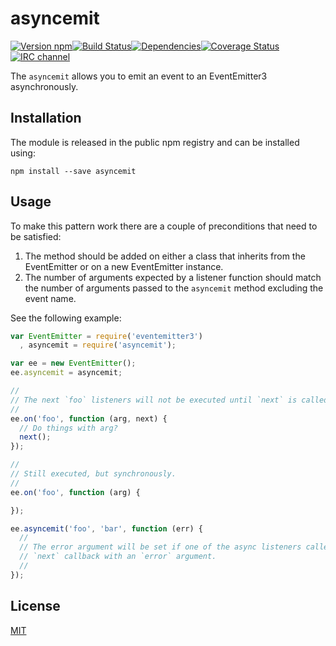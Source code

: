 # asyncemit

[![Version npm](http://img.shields.io/npm/v/asyncemit.svg?style=flat-square)](http://browsenpm.org/package/asyncemit)[![Build Status](http://img.shields.io/travis/primus/asyncemit/master.svg?style=flat-square)](https://travis-ci.org/primus/asyncemit)[![Dependencies](https://img.shields.io/david/primus/asyncemit.svg?style=flat-square)](https://david-dm.org/primus/asyncemit)[![Coverage Status](http://img.shields.io/coveralls/primus/asyncemit/master.svg?style=flat-square)](https://coveralls.io/r/primus/asyncemit?branch=master)[![IRC channel](http://img.shields.io/badge/IRC-irc.freenode.net%23primus-00a8ff.svg?style=flat-square)](http://webchat.freenode.net/?channels=primus)

The `asyncemit` allows you to emit an event to an EventEmitter3 asynchronously.

## Installation

The module is released in the public npm registry and can be installed using:

```
npm install --save asyncemit
```

## Usage

To make this pattern work there are a couple of preconditions that need to be
satisfied:

1. The method should be added on either a class that inherits from the
   EventEmitter or on a new EventEmitter instance.
2. The number of arguments expected by a listener function should match the
   number of arguments passed to the `asyncemit` method excluding the event
   name.

See the following example:

```js
var EventEmitter = require('eventemitter3')
  , asyncemit = require('asyncemit');

var ee = new EventEmitter();
ee.asyncemit = asyncemit;

//
// The next `foo` listeners will not be executed until `next` is called.
//
ee.on('foo', function (arg, next) {
  // Do things with arg?
  next();
});

//
// Still executed, but synchronously.
//
ee.on('foo', function (arg) {

});

ee.asyncemit('foo', 'bar', function (err) {
  //
  // The error argument will be set if one of the async listeners called the
  // `next` callback with an `error` argument.
  //
});
```

## License

[MIT](LICENSE)
